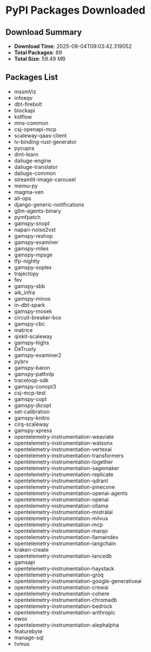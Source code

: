 # PyPI Packages Downloaded

## Download Summary
- **Download Time**: 2025-08-04T09:03:42.319052
- **Total Packages**: 89
- **Total Size**: 59.49 MB

## Packages List
- mssmViz
- infoeqv
- dbt-firebolt
- blockapi
- kstflow
- mns-common
- csj-openapi-mcp
- scaleway-qaas-client
- lv-binding-rust-generator
- pycupra
- dmt-learn
- daliuge-engine
- daliuge-translator
- daliuge-common
- streamlit-image-carousel
- memu-py
- magma-ven
- ali-ops
- django-generic-notifications
- gllm-agents-binary
- pymfpatch
- gamspy-snopt
- napari-noise2vst
- gamspy-reshop
- gamspy-examiner
- gamspy-miles
- gamspy-mpsge
- tfp-nightly
- gamspy-soplex
- trajectopy
- fev
- gamspy-sbb
- aik_infra
- gamspy-minos
- in-dbt-spark
- gamspy-mosek
- circuit-breaker-box
- gamspy-cbc
- matrice
- qiskit-scaleway
- gamspy-highs
- DeTrusty
- gamspy-examiner2
- pybrv
- gamspy-baron
- gamspy-pathnlp
- traceloop-sdk
- gamspy-conopt3
- csj-mcp-test
- gamspy-copt
- gamspy-dicopt
- set-calibration
- gamspy-knitro
- cirq-scaleway
- gamspy-xpress
- opentelemetry-instrumentation-weaviate
- opentelemetry-instrumentation-watsonx
- opentelemetry-instrumentation-vertexai
- opentelemetry-instrumentation-transformers
- opentelemetry-instrumentation-together
- opentelemetry-instrumentation-sagemaker
- opentelemetry-instrumentation-replicate
- opentelemetry-instrumentation-qdrant
- opentelemetry-instrumentation-pinecone
- opentelemetry-instrumentation-openai-agents
- opentelemetry-instrumentation-openai
- opentelemetry-instrumentation-ollama
- opentelemetry-instrumentation-mistralai
- opentelemetry-instrumentation-milvus
- opentelemetry-instrumentation-mcp
- opentelemetry-instrumentation-marqo
- opentelemetry-instrumentation-llamaindex
- opentelemetry-instrumentation-langchain
- kraken-create
- opentelemetry-instrumentation-lancedb
- gamsapi
- opentelemetry-instrumentation-haystack
- opentelemetry-instrumentation-groq
- opentelemetry-instrumentation-google-generativeai
- opentelemetry-instrumentation-crewai
- opentelemetry-instrumentation-cohere
- opentelemetry-instrumentation-chromadb
- opentelemetry-instrumentation-bedrock
- opentelemetry-instrumentation-anthropic
- ewox
- opentelemetry-instrumentation-alephalpha
- featurebyte
- manage-sql
- tvmux

